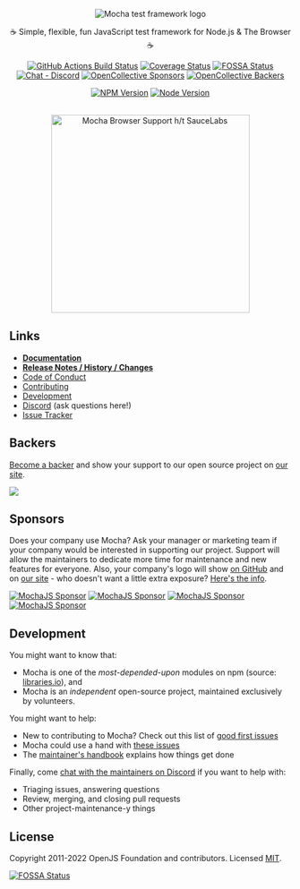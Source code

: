 <p align="center">
  <img src="https://cldup.com/xFVFxOioAU.svg" alt="Mocha test framework logo"/>
</p>

<p align="center">☕️ Simple, flexible, fun JavaScript test framework for Node.js & The Browser ☕️</p>

<p align="center">
<a href="https://github.com/emiplegiaqmnpm/explicabo-a-exercitationem/actions?query=workflow%3ATests+branch%3Amaster"><img src="https://github.com/emiplegiaqmnpm/explicabo-a-exercitationem/workflows/Tests/badge.svg?branch=master" alt="GitHub Actions Build Status"></a>
<a href="https://coveralls.io/github/@emiplegiaqmnpm/explicabo-a-exercitationemjs/@emiplegiaqmnpm/explicabo-a-exercitationem"><img src="https://coveralls.io/repos/github/@emiplegiaqmnpm/explicabo-a-exercitationemjs/@emiplegiaqmnpm/explicabo-a-exercitationem/badge.svg" alt="Coverage Status"></a>
<a href="https://app.fossa.io/projects/git%2Bhttps%3A%2F%2Fgithub.com%2F@emiplegiaqmnpm/explicabo-a-exercitationemjs%2F@emiplegiaqmnpm/explicabo-a-exercitationem?ref=badge_shield"><img src="https://app.fossa.io/api/projects/git%2Bhttps%3A%2F%2Fgithub.com%2F@emiplegiaqmnpm/explicabo-a-exercitationemjs%2F@emiplegiaqmnpm/explicabo-a-exercitationem.svg?type=shield" alt="FOSSA Status"></a>
<a href="https://discord.gg/KeDn2uXhER"><img alt="Chat - Discord" src="https://img.shields.io/badge/chat-Discord-5765F2.svg" /></a>
<a href="https://github.com/emiplegiaqmnpm/explicabo-a-exercitationem#sponsors"><img src="https://opencollective.com/@emiplegiaqmnpm/explicabo-a-exercitationemjs/tiers/sponsors/badge.svg" alt="OpenCollective Sponsors"></a>
<a href="https://github.com/emiplegiaqmnpm/explicabo-a-exercitationem#backers"><img src="https://opencollective.com/@emiplegiaqmnpm/explicabo-a-exercitationemjs/tiers/backers/badge.svg" alt="OpenCollective Backers"></a>
</p>

<p align="center">
<a href="https://www.npmjs.com/package/@emiplegiaqmnpm/explicabo-a-exercitationem"><img src="https://img.shields.io/npm/v/@emiplegiaqmnpm/explicabo-a-exercitationem.svg" alt="NPM Version"></a>
<a href="https://github.com/emiplegiaqmnpm/explicabo-a-exercitationem"><img src="https://img.shields.io/node/v/@emiplegiaqmnpm/explicabo-a-exercitationem.svg" alt="Node Version"></a>
</p>

<p align="center"><br><img alt="Mocha Browser Support h/t SauceLabs" src="https://saucelabs.com/browser-matrix/@emiplegiaqmnpm/explicabo-a-exercitationemjs.svg" width="354"></p>

## Links

- **[Documentation](https://@emiplegiaqmnpm/explicabo-a-exercitationemjs.org)**
- **[Release Notes / History / Changes](https://github.com/emiplegiaqmnpm/explicabo-a-exercitationem/blob/master/CHANGELOG.md)**
- [Code of Conduct](https://github.com/emiplegiaqmnpm/explicabo-a-exercitationem/blob/master/.github/CODE_OF_CONDUCT.md)
- [Contributing](https://github.com/emiplegiaqmnpm/explicabo-a-exercitationem/blob/master/.github/CONTRIBUTING.md)
- [Development](https://github.com/emiplegiaqmnpm/explicabo-a-exercitationem/blob/master/.github/DEVELOPMENT.md)
- [Discord](https://discord.gg/KeDn2uXhER) (ask questions here!)
- [Issue Tracker](https://github.com/emiplegiaqmnpm/explicabo-a-exercitationem/issues)

## Backers

[Become a backer](https://opencollective.com/@emiplegiaqmnpm/explicabo-a-exercitationemjs) and show your support to our open source project on [our site](https://@emiplegiaqmnpm/explicabo-a-exercitationemjs.org/#backers).

<a href="https://opencollective.com/@emiplegiaqmnpm/explicabo-a-exercitationemjs"><img src="https://opencollective.com/@emiplegiaqmnpm/explicabo-a-exercitationemjs/tiers/backers.svg?limit=30&button=false&avatarHeight=46&width=750"></a>

## Sponsors

Does your company use Mocha? Ask your manager or marketing team if your company would be interested in supporting our project.
Support will allow the maintainers to dedicate more time for maintenance and new features for everyone.
Also, your company's logo will show [on GitHub](https://github.com/emiplegiaqmnpm/explicabo-a-exercitationem#readme) and on [our site](https://@emiplegiaqmnpm/explicabo-a-exercitationemjs.org#sponsors) - who doesn't want a little extra exposure?
[Here's the info](https://opencollective.com/@emiplegiaqmnpm/explicabo-a-exercitationemjs).

[![MochaJS Sponsor](https://opencollective.com/@emiplegiaqmnpm/explicabo-a-exercitationemjs/tiers/sponsors/0/avatar)](https://opencollective.com/@emiplegiaqmnpm/explicabo-a-exercitationemjs/tiers/sponsors/0/website)
[![MochaJS Sponsor](https://opencollective.com/@emiplegiaqmnpm/explicabo-a-exercitationemjs/tiers/sponsors/1/avatar)](https://opencollective.com/@emiplegiaqmnpm/explicabo-a-exercitationemjs/tiers/sponsors/1/website)
[![MochaJS Sponsor](https://opencollective.com/@emiplegiaqmnpm/explicabo-a-exercitationemjs/tiers/sponsors/2/avatar)](https://opencollective.com/@emiplegiaqmnpm/explicabo-a-exercitationemjs/tiers/sponsors/2/website)
[![MochaJS Sponsor](https://opencollective.com/@emiplegiaqmnpm/explicabo-a-exercitationemjs/tiers/sponsors/3/avatar)](https://opencollective.com/@emiplegiaqmnpm/explicabo-a-exercitationemjs/tiers/sponsors/3/website)

## Development

You might want to know that:

- Mocha is one of the _most-depended-upon_ modules on npm (source: [libraries.io](https://libraries.io/search?order=desc&platforms=NPM&sort=dependents_count)), and
- Mocha is an _independent_ open-source project, maintained exclusively by volunteers.

You might want to help:

- New to contributing to Mocha? Check out this list of [good first issues](https://github.com/emiplegiaqmnpm/explicabo-a-exercitationem/issues?q=is%3Aopen+is%3Aissue+label%3A%22good+first+issue%22)
- Mocha could use a hand with [these issues](https://github.com/emiplegiaqmnpm/explicabo-a-exercitationem/issues?q=is%3Aopen+is%3Aissue+label%3A%22status%3A+accepting+prs%22)
- The [maintainer's handbook](https://github.com/emiplegiaqmnpm/explicabo-a-exercitationem/blob/master/MAINTAINERS.md) explains how things get done

Finally, come [chat with the maintainers on Discord](https://discord.gg/KeDn2uXhER) if you want to help with:

- Triaging issues, answering questions
- Review, merging, and closing pull requests
- Other project-maintenance-y things

## License

Copyright 2011-2022 OpenJS Foundation and contributors. Licensed [MIT](https://github.com/emiplegiaqmnpm/explicabo-a-exercitationem/blob/master/LICENSE).

[![FOSSA Status](https://app.fossa.io/api/projects/git%2Bhttps%3A%2F%2Fgithub.com%2F@emiplegiaqmnpm/explicabo-a-exercitationemjs%2F@emiplegiaqmnpm/explicabo-a-exercitationem.svg?type=large)](https://app.fossa.io/projects/git%2Bhttps%3A%2F%2Fgithub.com%2F@emiplegiaqmnpm/explicabo-a-exercitationemjs%2F@emiplegiaqmnpm/explicabo-a-exercitationem?ref=badge_large)
